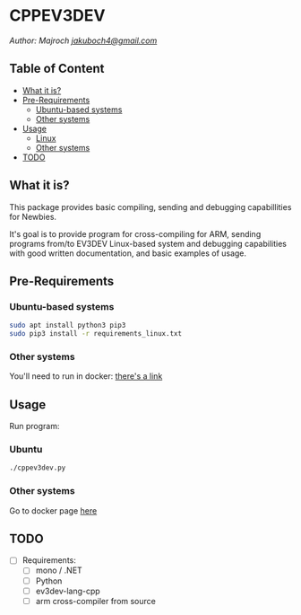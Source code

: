# CPPEV3DEV
*Author: Majroch <jakuboch4@gmail.com>*

## Table of Content
  - [What it is?](#what-it-is)
  - [Pre-Requirements](#pre-requirements)
    - [Ubuntu-based systems](#ubuntu-based-systems)
    - [Other systems](#other-systems)
  - [Usage](#usage)
    - [Linux](#linux)
    - [Other systems](#other-systems-1)
  - [TODO](#todo)

## What it is?
This package provides basic compiling, sending and debugging capabillities for Newbies.

It's goal is to provide program for cross-compiling for ARM, sending programs from/to EV3DEV Linux-based system and debugging capabilities with good written documentation, and basic examples of usage.

## Pre-Requirements

### Ubuntu-based systems
```bash
sudo apt install python3 pip3
sudo pip3 install -r requirements_linux.txt
```

### Other systems
You'll need to run in docker: [there's a link](https://hub.docker.com/repository/docker/majroch/cppev3dev)

## Usage
Run program:
### Ubuntu
```bash
./cppev3dev.py
```

### Other systems
Go to docker page [here](https://hub.docker.com/repository/docker/majroch/cppev3dev)

## TODO
- [ ] Requirements:
   - [ ] mono / .NET
   - [ ] Python
   - [ ] ev3dev-lang-cpp
   - [ ] arm cross-compiler from source
